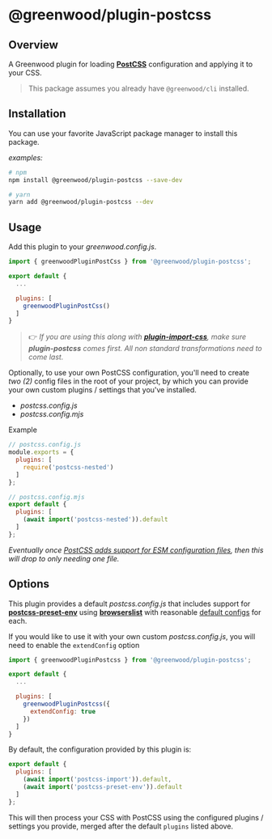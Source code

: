 # @greenwood/plugin-postcss

## Overview
A Greenwood plugin for loading [**PostCSS**](https://postcss.org/) configuration and applying it to your CSS.

> This package assumes you already have `@greenwood/cli` installed.

## Installation
You can use your favorite JavaScript package manager to install this package.

_examples:_
```bash
# npm
npm install @greenwood/plugin-postcss --save-dev

# yarn
yarn add @greenwood/plugin-postcss --dev
```

## Usage
Add this plugin to your _greenwood.config.js_.

```javascript
import { greenwoodPluginPostCss } from '@greenwood/plugin-postcss';

export default {
  ...

  plugins: [
    greenwoodPluginPostCss()
  ]
}
```

> 👉 _If you are using this along with [**plugin-import-css**](https://github.com/ProjectEvergreen/greenwood/tree/master/packages/plugin-import-css), make sure **plugin-postcss** comes first.  All non standard transformations need to come last._

Optionally, to use your own PostCSS configuration, you'll need to create _two (2)_ config files in the root of your project, by which you can provide your own custom plugins / settings that you've installed.
- _postcss.config.js_
- _postcss.config.mjs_

Example
```javascript
// postcss.config.js
module.exports = {
  plugins: [
    require('postcss-nested')
  ]
};

// postcss.config.mjs
export default {
  plugins: [
    (await import('postcss-nested')).default
  ]
};
```

_Eventually once [PostCSS adds support for ESM configuration files](https://github.com/postcss/postcss-cli/issues/387), then this will drop to only needing one file._

## Options
This plugin provides a default _postcss.config.js_ that includes support for [**postcss-preset-env**](https://github.com/csstools/postcss-preset-env) using [**browserslist**](https://github.com/browserslist/browserslist) with reasonable [default configs](https://github.com/ProjectEvergreen/greenwood/tree/master/packages/plugin-postcss/src/) for each.

If you would like to use it with your own custom _postcss.config.js_, you will need to enable the `extendConfig` option
```js
import { greenwoodPluginPostcss } from '@greenwood/plugin-postcss';

export default {
  ...

  plugins: [
    greenwoodPluginPostcss({
      extendConfig: true
    })
  ]
}
```

By default, the configuration provided by this plugin is:
```javascript
export default {
  plugins: [
    (await import('postcss-import')).default,
    (await import('postcss-preset-env')).default
  ]
};
```

This will then process your CSS with PostCSS using the configured plugins / settings you provide, merged after the default `plugins` listed above.